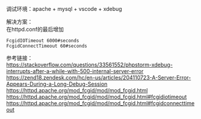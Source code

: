 调试环境：apache + mysql + vscode + xdebug

解决方案：  
在httpd.conf的最后增加
```
FcgidIOTimeout 6000#seconds
FcgidConnectTimeout 60#seconds
```

参考链接：  
https://stackoverflow.com/questions/33561552/phpstorm-xdebug-interrupts-after-a-while-with-500-internal-server-error  
https://zend18.zendesk.com/hc/en-us/articles/204110723-A-Server-Error-Appears-During-a-Long-Debug-Session  
https://httpd.apache.org/mod_fcgid/mod/mod_fcgid.html  
https://httpd.apache.org/mod_fcgid/mod/mod_fcgid.html#fcgidiotimeout  
https://httpd.apache.org/mod_fcgid/mod/mod_fcgid.html#fcgidconnecttimeout
